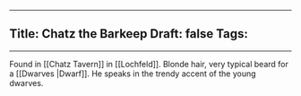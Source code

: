 
---
Title: Chatz the Barkeep
Draft: false
Tags:
  - 
---


Found in [[Chatz Tavern]] in [[Lochfeld]]. Blonde hair, very typical beard for a [[Dwarves |Dwarf]]. He speaks in the trendy accent of the young dwarves. 